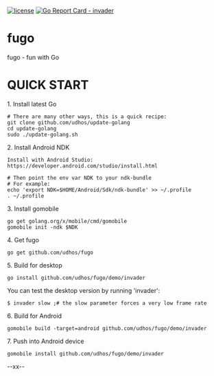 [![license](http://img.shields.io/badge/license-MIT-blue.svg)](https://github.com/udhos/fugo/blob/master/LICENSE)
[![Go Report Card - invader](https://goreportcard.com/badge/github.com/udhos/fugo/invader)](https://goreportcard.com/report/github.com/udhos/fugo/invader)

# fugo
fugo - fun with Go

QUICK START
===========

1\. Install latest Go

    # There are many other ways, this is a quick recipe:
    git clone github.com/udhos/update-golang
    cd update-golang
    sudo ./update-golang.sh

2\. Install Android NDK

    Install with Android Studio:
    https://developer.android.com/studio/install.html   

    # Then point the env var NDK to your ndk-bundle
    # For example:
    echo 'export NDK=$HOME/Android/Sdk/ndk-bundle' >> ~/.profile
    . ~/.profile

3\. Install gomobile

    go get golang.org/x/mobile/cmd/gomobile
    gomobile init -ndk $NDK

4\. Get fugo

    go get github.com/udhos/fugo

5\. Build for desktop

    go install github.com/udhos/fugo/demo/invader

You can test the desktop version by running 'invader':

    $ invader slow ;# the slow parameter forces a very low frame rate

6\. Build for Android

    gomobile build -target=android github.com/udhos/fugo/demo/invader

7\. Push into Android device

    gomobile install github.com/udhos/fugo/demo/invader

--xx--
